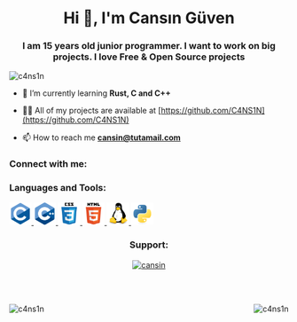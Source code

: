 <h1 align="center">Hi 👋, I'm Cansın Güven</h1>
<h3 align="center">I am 15 years old junior programmer. I want to work on big projects. I love Free & Open Source projects</h3>

<p align="left"> <img src="https://komarev.com/ghpvc/?username=c4ns1n&label=Profile%20views&color=0e75b6&style=flat" alt="c4ns1n" /> </p>

- 🌱 I’m currently learning **Rust, C and C++**

- 👨‍💻 All of my projects are available at [https://github.com/C4NS1N](https://github.com/C4NS1N)

- 📫 How to reach me **cansin@tutamail.com**

<h3 align="left">Connect with me:</h3>
<p align="left">
</p>

<h3 align="left">Languages and Tools:</h3>
<p align="left"> <a href="https://www.cprogramming.com/" target="_blank" rel="noreferrer"> <img src="https://raw.githubusercontent.com/devicons/devicon/master/icons/c/c-original.svg" alt="c" width="40" height="40"/> </a> <a href="https://www.w3schools.com/cpp/" target="_blank" rel="noreferrer"> <img src="https://raw.githubusercontent.com/devicons/devicon/master/icons/cplusplus/cplusplus-original.svg" alt="cplusplus" width="40" height="40"/> </a> <a href="https://www.w3schools.com/css/" target="_blank" rel="noreferrer"> <img src="https://raw.githubusercontent.com/devicons/devicon/master/icons/css3/css3-original-wordmark.svg" alt="css3" width="40" height="40"/> </a> <a href="https://www.w3.org/html/" target="_blank" rel="noreferrer"> <img src="https://raw.githubusercontent.com/devicons/devicon/master/icons/html5/html5-original-wordmark.svg" alt="html5" width="40" height="40"/> </a> <a href="https://www.linux.org/" target="_blank" rel="noreferrer"> <img src="https://raw.githubusercontent.com/devicons/devicon/master/icons/linux/linux-original.svg" alt="linux" width="40" height="40"/> </a> <a href="https://www.python.org" target="_blank" rel="noreferrer"> <img src="https://raw.githubusercontent.com/devicons/devicon/master/icons/python/python-original.svg" alt="python" width="40" height="40"/> </a> </p>

<h3 align="center">Support:</h3>
<p align="center"><a href="https://ko-fi.com/cansin"> <img align="center" src="https://cdn.ko-fi.com/cdn/kofi3.png?v=3" height="50" width="210" alt="cansin" /></a></p><br><br>
<div align="center">
  <p><img align="left" src="https://github-readme-stats.vercel.app/api/top-langs?username=c4ns1n&show_icons=true&locale=en&layout=compact" alt="c4ns1n" />&nbsp;<img align="right" src="https://github-readme-stats.vercel.app/api?username=c4ns1n&show_icons=true&locale=en" alt="c4ns1n" /></p>
</div>
